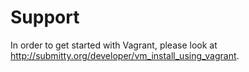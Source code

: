 # Support

In order to get started with Vagrant, please look at http://submitty.org/developer/vm_install_using_vagrant.
